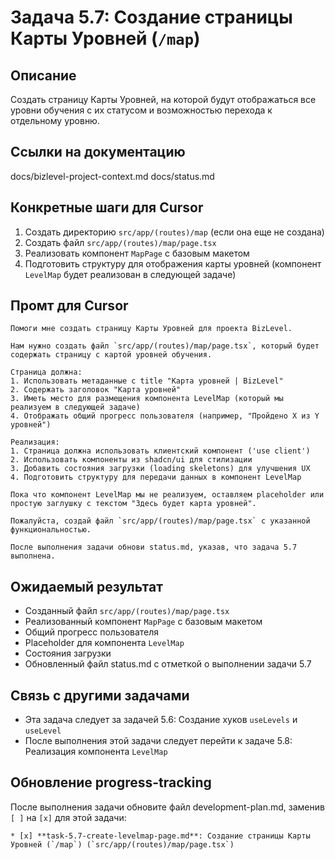 # Задача 5.7: Создание страницы Карты Уровней (`/map`)

## Описание
Создать страницу Карты Уровней, на которой будут отображаться все уровни обучения с их статусом и возможностью перехода к отдельному уровню.

## Ссылки на документацию
docs/bizlevel-project-context.md
docs/status.md

## Конкретные шаги для Cursor
1. Создать директорию `src/app/(routes)/map` (если она еще не создана)
2. Создать файл `src/app/(routes)/map/page.tsx`
3. Реализовать компонент `MapPage` с базовым макетом
4. Подготовить структуру для отображения карты уровней (компонент `LevelMap` будет реализован в следующей задаче)

## Промт для Cursor
```
Помоги мне создать страницу Карты Уровней для проекта BizLevel.

Нам нужно создать файл `src/app/(routes)/map/page.tsx`, который будет содержать страницу с картой уровней обучения.

Страница должна:
1. Использовать метаданные с title "Карта уровней | BizLevel"
2. Содержать заголовок "Карта уровней"
3. Иметь место для размещения компонента LevelMap (который мы реализуем в следующей задаче)
4. Отображать общий прогресс пользователя (например, "Пройдено X из Y уровней")

Реализация:
1. Страница должна использовать клиентский компонент ('use client')
2. Использовать компоненты из shadcn/ui для стилизации
3. Добавить состояния загрузки (loading skeletons) для улучшения UX
4. Подготовить структуру для передачи данных в компонент LevelMap

Пока что компонент LevelMap мы не реализуем, оставляем placeholder или простую заглушку с текстом "Здесь будет карта уровней".

Пожалуйста, создай файл `src/app/(routes)/map/page.tsx` с указанной функциональностью.

После выполнения задачи обнови status.md, указав, что задача 5.7 выполнена.
```

## Ожидаемый результат
- Созданный файл `src/app/(routes)/map/page.tsx`
- Реализованный компонент `MapPage` с базовым макетом
- Общий прогресс пользователя
- Placeholder для компонента `LevelMap`
- Состояния загрузки
- Обновленный файл status.md с отметкой о выполнении задачи 5.7

## Связь с другими задачами
- Эта задача следует за задачей 5.6: Создание хуков `useLevels` и `useLevel`
- После выполнения этой задачи следует перейти к задаче 5.8: Реализация компонента `LevelMap`

## Обновление progress-tracking
После выполнения задачи обновите файл development-plan.md, заменив `[ ]` на `[x]` для этой задачи:
```
* [x] **task-5.7-create-levelmap-page.md**: Создание страницы Карты Уровней (`/map`) (`src/app/(routes)/map/page.tsx`)
```
